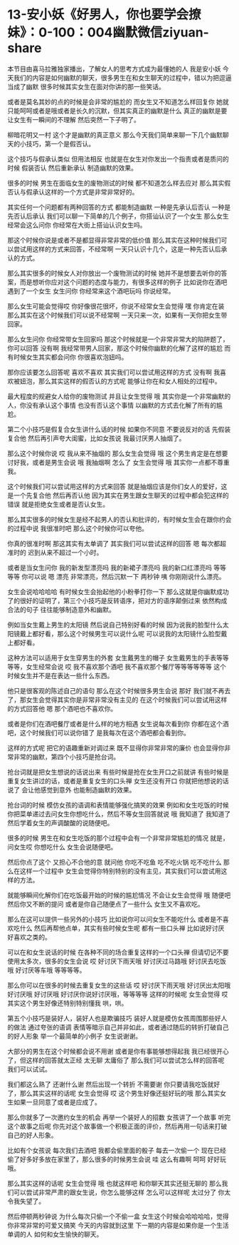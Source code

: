 # 13-安小妖《好男人，你也要学会撩妹》：0-100：004幽默微信ziyuan-share

本节目由喜马拉雅独家播出，了解女人的思考方式成为最懂她的人 我是安小妖 今天我们的内容是如何幽默的聊天，很多男生在和女生聊天的过程中，错以为把逗逼当成了幽默 很多时候其实女生在面对你讲的那一些笑话。

或者是莫名其妙的点的时候是会非常的尴尬的 而女生又不知道怎么样回复你 她就只能呵呵或者是哦或者是长久的沉默，但其实真正的幽默是什么 真正的幽默是要让女生有一瞬间的不理解 然后突然一下子明了。

柳暗花明又一村 这个才是幽默的真正意义 那么今天我们简单来聊一下几个幽默聊天的小技巧，第一个是假否认。

这个技巧与假承认类似 但用法相反 也就是在女生对你发出一个指责或者是质问的时候 假装否认 然后重新承认 制造幽默的效果。

很多的时候 男生在面临女生的废物测试的时候 都不知道怎么样去应对 那么其实假否认与假承认这样的一个方式是非常非常好的。

其实任何一个问题都有两种回答的方式 都能制造幽默 一种是先承认后否认 一种是先否认后承认 我们可以聊一下简单的几个例子，你搭讪认识了一个女生 那么女生经常会这么问你 你经常在大街上搭讪认识女生吗。

那这个时候你说是或者不是都显得非常非常的低价值 那么其实在这种时候我们可以尝试用这样的方式来回答，不经常啊 一天只认识十几个，这是一种先否认后承认的方式。

那么其实很多的时候女人对你放出一个废物测试的时候 她并不是想要去听你的答案，而是想听你应对这个问题的态度与能力，有很多这样的例子 比如说你在酒吧遇到了一个女生 女生问你 你经常来这个酒吧玩吗 你说经常。

那么女生可能会觉得哎 你好像很花很坏，你说不经常女生会觉得 嘿 你肯定在装 那么其实在这个时候我们可以说不经常啊 一天只来一次，如果有一天你把女生带回家。

那么女生问你 你经常带女生回家吗 那这个时候就是一个非常非常大的陷阱题了，你可以回答 没有啊 我经常带男人回家，那这个时候你幽默的化解了这样的尴尬 而有时候女生其实都会问你 你很喜欢泡妞吗。

那你应该要怎么回答呢 喜欢不喜欢 其实我们可以尝试用这样的方式 没有啊 我喜欢被妞泡，那么其实这样的假否认的方式呢 能够让你在和女人相处的过程中。

最大程度的规避女人给你的废物测试 并且让女生觉得 哦 其实你是一个非常幽默的人，你没有承认这个事情 也没有否认这个事情 以幽默的方式去化解了所有的尴尬。

第二个小技巧是假复合女生讲什么话的时候 如果你不同意 不要说反对的话 先假装复合他 然后再引声夸大闺蜜，比如女孩说 我最讨厌男人抽烟了。

那么这个时候你说 哎 我从来不抽烟的 那么女生会觉得 哦 这个男生肯定是在想要讨好我，或者是男生会说 哦 我抽烟啊 怎么了 女生会觉得 哦 其实你一点都不尊重我。

这个时候我们可以尝试用这样的方式来回答 就是抽烟应该是你们女人的爱好，这是一个先复合他 然后再否认他 因为其实在男生跟女生聊天的过程中都会犯这样的错误 就是拒绝女生或者是否认女生。

那么其实很多的时候女生是经不起男人的否认和批评的，有时候女生会在跟你约会的过程中说 我很准时吧 那么这个时候你可以夸他。

你真的很准时啊 那这其实有太单调了 其实我们可以尝试这样的回答 嗯 每次都超准时的 迟到从来不超过一个小时。

或者是当女生问你 我的新发型漂亮吗 我的新裙子漂亮吗 我的新口红漂亮吗 等等等等 你可以说 嗯 漂亮 非常漂亮，然后沉默一下 两秒钟 咦 你刚刚说什么漂亮。

女生会说哈哈哈哈 有时候女生会抬起他的小粉拳打你一下 那么这就是你幽默成功了的很好的证明了，第三个小技巧是反转语序，把对方的语序颠倒过来 依然构成合法的句子 往往能够制造意外和幽默。

例如当女生戴上男生的太阳镜 然后说自己特别好看的时候 因为说我的脸型什么太阳镜戴上都好看，那么这个时候男生可以说什么呢 可以说我的太阳镜什么脸型戴上都好看。

这种方法可以适用于女生穿男生的外套 女生戴男生的帽子 女生戴男生的手表等等等等，女生经常会说 哎 我不喜欢那个酒吧 我不喜欢那个餐厅等等等等等等 这个时候女生并不是在表达一些什么东西。

他只是很客观的陈述自己的语句 那么在这个时候很多男生会说 那好 我们就不再去了，那女生会觉得其实你是非常非常没有主见的 在这个时候我们可以尝试用这样的方式回答他 嗯 那个酒吧也不喜欢你。

或者是你们在酒吧餐厅或者是什么样的地方相遇 女生说每次看到你 你都在这个酒吧，这个时候我们可以说你错了 是我每次在这个酒吧都会看到你。

这样的方式呢 把它的语趣重新对调过来 既不显得你非常非常的廉价 也会显得你非常非常的幽默，第四个小技巧是抢台词。

抢台词就是把女生想说的话说出来 有些时候是抢在女生开口之前就讲 有些时候是重复女生讲过的话，或者是重复女生的口头禅 女生还没有开口 你就把他想说的话说了 会让他感觉到意外 也能制造幽默的效果。

抢台词的时候 模仿女孩的语调和表情能够强化搞笑的效果 例如和女生吃饭的时候 你把菜单递过去问女生你想吃什么，然后不等女生回答就说 哦 我知道了 我知道了 然后学着女生的声调酸酸的说随便吧。

很多的时候 男生在和女生吃饭的那个过程中会有一个非常非常尴尬的情况 就是，问女生哎 你想吃什么 女生会说随便吧。

然后你点了这个 又担心不合他的意 就问他 你吃不吃鱼 吃不吃火锅 吃不吃什么 那么在这样一个过程中 女生会觉得你特别特别的没有主见，其实我们可以尝试用这样的方法。

就能够瞬间化解你们在吃饭最开始的时候的尴尬情况 不会让女生会觉得 哦 随便吧 然后你又不断的提问 或者是你自己随便点了一些什么 女生又不喜欢吃。

那么在这可以提供一些另外的小技巧 比如说你可以问女生不能吃什么 或者是不喜欢吃什么 然后再帮他点单，其实有些时候女生呢 都有一些口头禅 比如说好讨厌 好喜欢之类的。

可以在和女生说话的时候 在各种不同的场合重复这样的一个口头禅 但请切记不要使用太多次，很多的女生会说 哎 好讨厌下雨天哦 好讨厌过马路哦 好讨厌去吃饭哦 好讨厌等车哦 等等等等。

那么你可以在很多的时候去重复女生的这些话 哎 好讨厌下雨天哦 好讨厌出太阳哦 好讨厌哦 好讨厌哦 好讨厌你说好讨厌哦，等等等等 这样的时候呢 女生会觉得 哎 其实这个男生好像还特别特别懂我 哄，哄。

第五个小技巧是装好人，装好人也是欺骗技巧 装好人就是模仿女孩周围那些好人的做法 通过夸张的语调 表情等暗示自己并非如此，或者通过随后的转折打破自己的好人形象 举一个最简单的小例子 女生说谢谢。

大部分的男生在这个时候都会说不用谢 或者是你有事能够想得起我 我已经很开心了，但这样的回答就太正经 太无聊 太庸俗了 那么我们可以尝试怎么样的回答呢 我们可以试试。

我们都这么熟了 还谢什么谢 然后出现一个转折 不需要谢 你只要请我吃饭就好了，那么其实这样的话呢 女生会觉得 哎 这个男生好像还挺好玩的哦 那么其实女生如果一旦同意了或者是应成了。

那么你就多了一次邀约女生的机会 再举一个装好人的招数 女孩讲了一个故事 听完这个故事之后呢 你先对这个故事做一个积极正面的评价，然后再用一句话来打破自己的好人形象。

比如有个女孩说 每次我们去酒吧 我都会偷里面的骰子 每去一次偷一个 现在已经偷了好多好多放在家里了，那么很多的时候男生会说 哇 这么有趣啊 呵呵 好好玩哦。

那么其实这样的话呢 女生会觉得 哦 也就这样吧 和你聊天其实还挺无聊的 那么我们可以尝试非常严肃的跟女生说，你怎么能够这样 怎么可以这样呢 太过分了 你太令我失望了。

然后停顿两秒钟说 为什么每次只偷一个不偷一盒 女生这个时候会哈哈哈哈，觉得你非常非常的可爱又搞笑 今天的内容就到这里 下一期的内容是如果你是一个生活单调的人 如何和女生愉快的聊天。

